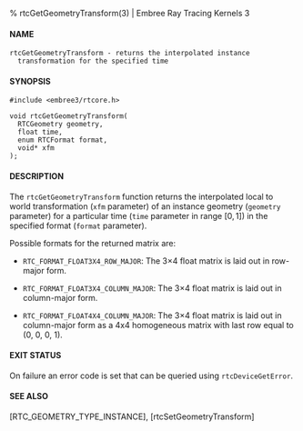 % rtcGetGeometryTransform(3) | Embree Ray Tracing Kernels 3

#### NAME

    rtcGetGeometryTransform - returns the interpolated instance
      transformation for the specified time

#### SYNOPSIS

    #include <embree3/rtcore.h>

    void rtcGetGeometryTransform(
      RTCGeometry geometry,
      float time,
      enum RTCFormat format,
      void* xfm
    );

#### DESCRIPTION

The `rtcGetGeometryTransform` function returns the interpolated local
to world transformation (`xfm` parameter) of an instance geometry
(`geometry` parameter) for a particular time (`time` parameter in range
$[0,1]$) in the specified format (`format` parameter).

Possible formats for the returned matrix are:

+ `RTC_FORMAT_FLOAT3X4_ROW_MAJOR`: The 3×4 float matrix is laid out
  in row-major form.

+ `RTC_FORMAT_FLOAT3X4_COLUMN_MAJOR`: The 3×4 float matrix is laid out
  in column-major form.

+ `RTC_FORMAT_FLOAT4X4_COLUMN_MAJOR`: The 3×4 float matrix is laid out
  in column-major form as a 4x4 homogeneous matrix with last row equal
  to (0, 0, 0, 1).

#### EXIT STATUS

On failure an error code is set that can be queried using
`rtcDeviceGetError`.

#### SEE ALSO

[RTC_GEOMETRY_TYPE_INSTANCE], [rtcSetGeometryTransform]

